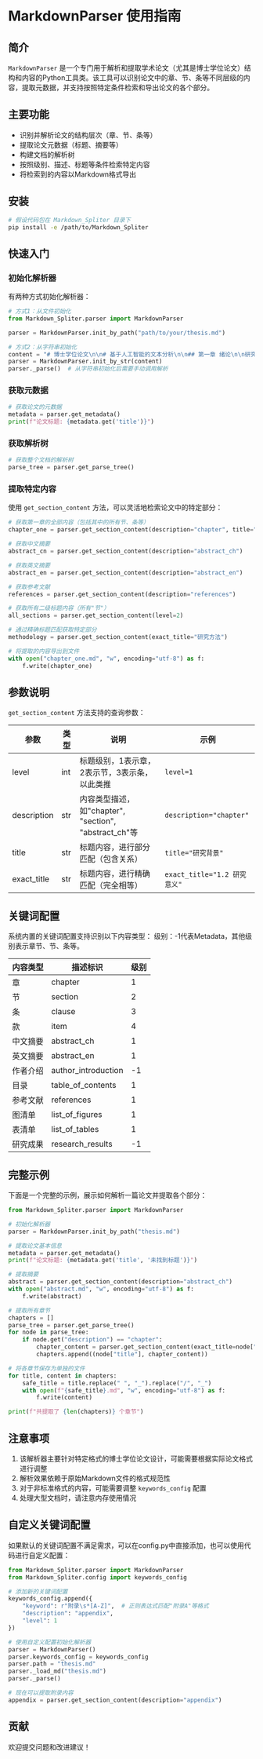 # MarkdownParser 使用指南

## 简介

`MarkdownParser` 是一个专门用于解析和提取学术论文（尤其是博士学位论文）结构和内容的Python工具类。该工具可以识别论文中的章、节、条等不同层级的内容，提取元数据，并支持按照特定条件检索和导出论文的各个部分。

## 主要功能

- 识别并解析论文的结构层次（章、节、条等）
- 提取论文元数据（标题、摘要等）
- 构建文档的解析树
- 按照级别、描述、标题等条件检索特定内容
- 将检索到的内容以Markdown格式导出

## 安装

```bash
# 假设代码包在 Markdown_Spliter 目录下
pip install -e /path/to/Markdown_Spliter
```

## 快速入门

### 初始化解析器

有两种方式初始化解析器：

```python
# 方式1：从文件初始化
from Markdown_Spliter.parser import MarkdownParser

parser = MarkdownParser.init_by_path("path/to/your/thesis.md")

# 方式2：从字符串初始化
content = "# 博士学位论文\n\n# 基于人工智能的文本分析\n\n## 第一章 绪论\n\n研究背景与意义..."
parser = MarkdownParser.init_by_str(content)
parser._parse()  # 从字符串初始化后需要手动调用解析
```

### 获取元数据

```python
# 获取论文的元数据
metadata = parser.get_metadata()
print(f"论文标题: {metadata.get('title')}")
```

### 获取解析树

```python
# 获取整个文档的解析树
parse_tree = parser.get_parse_tree()
```

### 提取特定内容

使用 `get_section_content` 方法，可以灵活地检索论文中的特定部分：

```python
# 获取第一章的全部内容（包括其中的所有节、条等）
chapter_one = parser.get_section_content(description="chapter", title="第一章")

# 获取中文摘要
abstract_cn = parser.get_section_content(description="abstract_ch")

# 获取英文摘要
abstract_en = parser.get_section_content(description="abstract_en")

# 获取参考文献
references = parser.get_section_content(description="references")

# 获取所有二级标题内容（所有"节"）
all_sections = parser.get_section_content(level=2)

# 通过精确标题匹配获取特定部分
methodology = parser.get_section_content(exact_title="研究方法")

# 将提取的内容导出到文件
with open("chapter_one.md", "w", encoding="utf-8") as f:
    f.write(chapter_one)
```

## 参数说明

`get_section_content` 方法支持的查询参数：

| 参数 | 类型 | 说明 | 示例 |
|------|------|------|------|
| level | int | 标题级别，1表示章，2表示节，3表示条，以此类推 | `level=1` |
| description | str | 内容类型描述，如"chapter", "section", "abstract_ch"等 | `description="chapter"` |
| title | str | 标题内容，进行部分匹配（包含关系） | `title="研究背景"` |
| exact_title | str | 标题内容，进行精确匹配（完全相等） | `exact_title="1.2 研究意义"` |

## 关键词配置

系统内置的关键词配置支持识别以下内容类型：
级别：-1代表Metadata，其他级别表示章节、节、条等。

| 内容类型 | 描述标识 | 级别 |
|---------|----------|------|
| 章 | chapter | 1 |
| 节 | section | 2 |
| 条 | clause | 3 |
| 款 | item | 4 |
| 中文摘要 | abstract_ch | 1 |
| 英文摘要 | abstract_en | 1 |
| 作者介绍 | author_introduction | -1 |
| 目录 | table_of_contents | 1 |
| 参考文献 | references | 1 |
| 图清单 | list_of_figures | 1 |
| 表清单 | list_of_tables | 1 |
| 研究成果 | research_results | -1 |

## 完整示例

下面是一个完整的示例，展示如何解析一篇论文并提取各个部分：

```python
from Markdown_Spliter.parser import MarkdownParser

# 初始化解析器
parser = MarkdownParser.init_by_path("thesis.md")

# 提取论文基本信息
metadata = parser.get_metadata()
print(f"论文标题: {metadata.get('title', '未找到标题')}")

# 提取摘要
abstract = parser.get_section_content(description="abstract_ch")
with open("abstract.md", "w", encoding="utf-8") as f:
    f.write(abstract)

# 提取所有章节
chapters = []
parse_tree = parser.get_parse_tree()
for node in parse_tree:
    if node.get("description") == "chapter":
        chapter_content = parser.get_section_content(exact_title=node["title"])
        chapters.append((node["title"], chapter_content))

# 将各章节保存为单独的文件
for title, content in chapters:
    safe_title = title.replace(" ", "_").replace("/", "_")
    with open(f"{safe_title}.md", "w", encoding="utf-8") as f:
        f.write(content)

print(f"共提取了 {len(chapters)} 个章节")
```

## 注意事项

1. 该解析器主要针对特定格式的博士学位论文设计，可能需要根据实际论文格式进行调整
2. 解析效果依赖于原始Markdown文件的格式规范性
3. 对于非标准格式的内容，可能需要调整 `keywords_config` 配置
4. 处理大型文档时，请注意内存使用情况

## 自定义关键词配置

如果默认的关键词配置不满足需求，可以在config.py中直接添加，也可以使用代码进行自定义配置：

```python
from Markdown_Spliter.parser import MarkdownParser
from Markdown_Spliter.config import keywords_config

# 添加新的关键词配置
keywords_config.append({
    "keyword": r"附录\s*[A-Z]",  # 正则表达式匹配"附录A"等格式
    "description": "appendix",
    "level": 1
})

# 使用自定义配置初始化解析器
parser = MarkdownParser()
parser.keywords_config = keywords_config
parser.path = "thesis.md"
parser._load_md("thesis.md")
parser._parse()

# 现在可以提取附录内容
appendix = parser.get_section_content(description="appendix")
```

## 贡献

欢迎提交问题和改进建议！